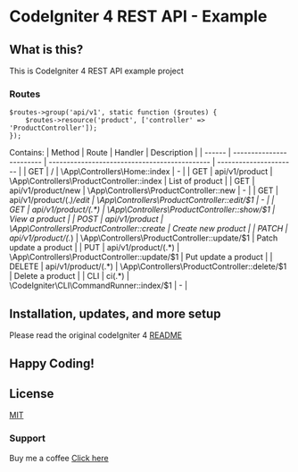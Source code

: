 # CodeIgniter 4 REST API - Example 

## What is this?

This is CodeIgniter 4 REST API example project

### Routes
```
$routes->group('api/v1', static function ($routes) {
    $routes->resource('product', ['controller' => 'ProductController']);
});
```
Contains:
| Method | Route                    | Handler                                       | Description            |
| ------ | ------------------------ | --------------------------------------------- | ---------------------- |
| GET    | /                        | \App\Controllers\Home::index                  | -                      |
| GET    | api/v1/product           | \App\Controllers\ProductController::index     | List of product        |
| GET    | api/v1/product/new       | \App\Controllers\ProductController::new       | -                      |
| GET    | api/v1/product/(.*)/edit | \App\Controllers\ProductController::edit/$1   | -                      |
| GET    | api/v1/product/(.*)      | \App\Controllers\ProductController::show/$1   | View a product         |
| POST   | api/v1/product           | \App\Controllers\ProductController::create    | Create new product     |
| PATCH  | api/v1/product/(.*)      | \App\Controllers\ProductController::update/$1 | Patch update a product |
| PUT    | api/v1/product/(.*)      | \App\Controllers\ProductController::update/$1 | Put update a product   |
| DELETE | api/v1/product/(.*)      | \App\Controllers\ProductController::delete/$1 | Delete a product       |
| CLI    | ci(.*)                   | \CodeIgniter\CLI\CommandRunner::index/$1      | -                      |



## Installation, updates, and more setup

Please read the original codeIgniter 4 [README](README-Origin.md)

## Happy Coding!

## License
[MIT](LICENSE)

### Support
Buy me a coffee [Click here](https://ko-fi.com/sandw)
